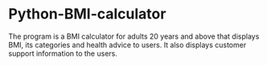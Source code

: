 # Python-BMI-calculator
The program is a BMI calculator for adults 20 years and above that displays BMI, its categories and health advice to users. It also displays customer support information to the users.
